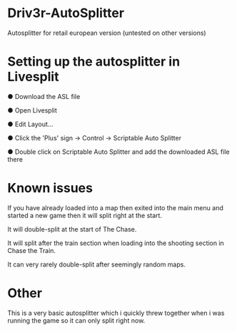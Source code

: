 # Driv3r-AutoSplitter

Autosplitter for retail european version (untested on other versions)


# Setting up the autosplitter in Livesplit

● Download the ASL file

● Open Livesplit

● Edit Layout...

● Click the 'Plus' sign -> Control -> Scriptable Auto Splitter

● Double click on Scriptable Auto Splitter and add the downloaded ASL file there


# Known issues

If you have already loaded into a map then exited into the main menu and started a new game then it will split right at the start.

It will double-split at the start of The Chase.

It will split after the train section when loading into the shooting section in Chase the Train.

It can very rarely double-split after seemingly random maps.


# Other

This is a very basic autosplitter which i quickly threw together when i was running the game so it can only split right now.
